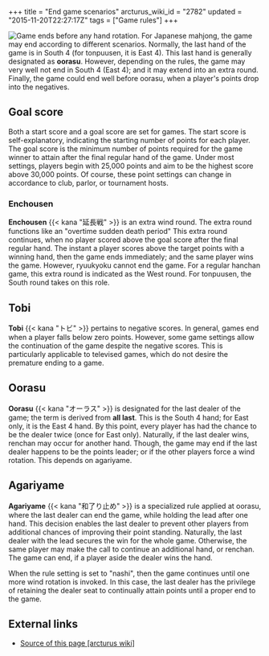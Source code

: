 +++
title = "End game scenarios"
arcturus_wiki_id = "2782"
updated = "2015-11-20T22:27:17Z"
tags = ["Game rules"]
+++

![[Game ends](http://tenhou.net/0/?log=2015050309gm-0009-7447-2a723cd9&tw=0) before any hand rotation.](Tobi.png "Game ends before any hand rotation.")
For Japanese mahjong, the game may end according to different scenarios. Normally, the last hand of
the game is in South 4 (for tonpuusen, it is East 4). This last hand is generally designated as
**oorasu**. However, depending on the rules, the game may very well not end in South 4 (East 4); and
it may extend into an extra round. Finally, the game could end well before oorasu, when a player's
points drop into the negatives.

## Goal score

Both a start score and a goal score are set for games. The start score is self-explanatory,
indicating the starting number of points for each player. The goal score is the minimum number of
points required for the game winner to attain after the final regular hand of the game. Under most
settings, players begin with 25,000 points and aim to be the highest score above 30,000 points. Of
course, these point settings can change in accordance to club, parlor, or tournament hosts.

### Enchousen

**Enchousen** {{< kana "延長戦" >}} is an extra wind round. The extra round functions like an
"overtime sudden death period" This extra round continues, when no player scored above the goal
score after the final regular hand. The instant a player scores above the target points with a
winning hand, then the game ends immediately; and the same player wins the game. However, ryuukyoku
cannot end the game. For a regular hanchan game, this extra round is indicated as the West round.
For tonpuusen, the South round takes on this role.

## Tobi

**Tobi** {{< kana "トビ" >}} pertains to negative scores. In general, games end when a player falls
below zero points. However, some game settings allow the continuation of the game despite the
negative scores. This is particularly applicable to televised games, which do not desire the
premature ending to a game.

## Oorasu

**Oorasu** {{< kana "オーラス" >}} is designated for the last dealer of the game; the term is
derived from **all last**. This is the South 4 hand; for East only, it is the East 4 hand. By this
point, every player has had the chance to be the dealer twice (once for East only). Naturally, if
the last dealer wins, renchan may occur for another hand. Though, the game may end if the last
dealer happens to be the points leader; or if the other players force a wind rotation. This depends
on agariyame.

## Agariyame

**Agariyame** {{< kana "和了り止め" >}} is a specialized rule applied at oorasu, where the last
dealer can end the game, while holding the lead after one hand. This decision enables the last
dealer to prevent other players from additional chances of improving their point standing.
Naturally, the last dealer with the lead secures the win for the whole game. Otherwise, the same
player may make the call to continue an additional hand, or renchan. The game can end, if a player
aside the dealer wins the hand.

When the rule setting is set to "nashi", then the game continues until one more wind rotation is
invoked. In this case, the last dealer has the privilege of retaining the dealer seat to continually
attain points until a proper end to the game.

## External links

- [Source of this page [arcturus wiki]](http://arcturus.su/wiki/End_game_scenarios)
